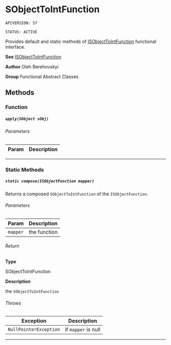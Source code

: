 # SObjectToIntFunction

`APIVERSION: 57`

`STATUS: ACTIVE`

Provides default and static methods of [ISObjectToIntFunction](/docs/Functional-Interfaces/ISObjectToIntFunction.md) functional interface.


**See** [ISObjectToIntFunction](/docs/Functional-Interfaces/ISObjectToIntFunction.md)


**Author** Oleh Berehovskyi


**Group** Functional Abstract Classes

## Methods
### Function
##### `apply(SObject sObj)`
###### Parameters
|Param|Description|
|---|---|

---
### Static Methods
##### `static compose(ISObjectFunction mapper)`

Returns a composed `SObjectToIntFunction` of the `ISObjectFunction`.

###### Parameters
|Param|Description|
|---|---|
|`mapper`|the function|

###### Return

**Type**

SObjectToIntFunction

**Description**

the `SObjectToIntFunction`

###### Throws
|Exception|Description|
|---|---|
|`NullPointerException`|if `mapper` is null|

---
